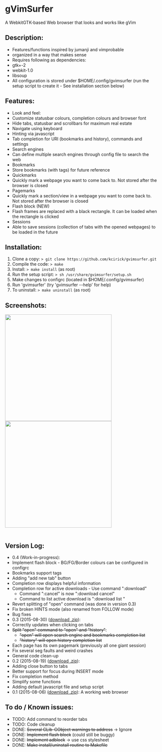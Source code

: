 # gVimSurfer

A WebkitGTK-based Web browser that looks and works like gVim


## Description:

  - Features/functions inspired by jumanji and vimprobable
  - organized in a way that makes sense
  - Requires following as dependencies:
   - gtk+-2
   - webkit-1.0
   - libsoup 
  - All configuration is stored under $HOME/.config/gvimsurfer (run the setup script to create it - See installation section below)

## Features:

  - Look and feel:
   - Customize statusbar colours, completion colours and browser font
   - Hide tabs, statusbar and scrollbars for maximum real estate
  - Navigate using keyboard
   - Hinting via javascript
   - Tab completion for URI (bookmarks and history), commands and settings
  - Search engines
   - Can define multiple search engines through config file to search the web
  - Bookmarks
   - Store bookmarks (with tags) for future reference
  - Quickmarks
   - Quickly mark a webpage you want to come back to. Not stored after the browser is closed
  - Pagemarks
   - Quickly mark a section/view in a webpage you want to come back to. Not stored after the browser is closed
  - Flash block (NEW)
   - Flash frames are replaced with a black rectangle. It can be loaded when the rectangle is clicked 
  - Sessions
   - Able to save sessions (collection of tabs with the opened webpages) to be loaded in the future

## Installation:

  1. Clone a copy: `> git clone https://github.com/kcirick/gvimsurfer.git`
  2. Compile the code: `> make`
  3. Install: `> make install` (as root)
  4. Run the setup script: `> sh /usr/share/gvimsurfer/setup.sh`
  5. Make changes to configrc (located in $HOME/.config/gvimsurfer)
  6. Run 'gvimsurfer' (try 'gvimsurfer --help' for help)
  7. To uninstall: `> make uninstall` (as root)

## Screenshots:

<a href='http://s6.postimg.org/yrjhkoqn5/Screenshot_190815_02_21_42_AM.png' target='_blank'><img src='http://s6.postimg.org/yrjhkoqn5/Screenshot_190815_02_21_42_AM.png' width="350" /></a>
<a href='http://s6.postimg.org/iukpnyy8x/Screenshot_190815_02_22_09_AM.png' target='_blank'><img src='http://s6.postimg.org/iukpnyy8x/Screenshot_190815_02_22_09_AM.png' width="350" /></a><br /><br />


## Version Log:

  - 0.4 (Work-in-progress):
   - Implement flash block
    - BG/FG/Border colours can be configured in configrc
   - Bookmarks support tags
   - Adding "add new tab" button
   - Completion row displays helpful information
   - Completion row for active downloads
    - Use command ":download"
      - Command ":cancel" is now ":download cancel"
      - Command to list active download is ":download list <TAB>"
   - Revert splitting of "open" command (was done in version 0.3)
   - Fix broken HINTS mode (also renamed from FOLLOW mode)
   - Bug fixes
  - 0.3 (2015-08-30) (<a href='https://github.com/kcirick/gvimsurfer/archive/0.3.zip'>download .zip</a>):
   - Correctly updates when clicking on tabs
   - ~~Split "open" command to "open" and "history"~~:
     - ~~"open" will open search engine and bookmarks completion list~~
     - ~~"history" will open history completion list~~
   - Each page has its own pagemark (previously all one giant session)
   - Fix several seg faults and weird crashes
   - General code clean-up
  - 0.2 (2015-08-19) (<a href='https://github.com/kcirick/gvimsurfer/archive/0.2.zip'>download .zip</a>):
   - Adding close button to tabs
   - Better support for focus during INSERT mode
   - Fix completion method
   - Simplify some functions
   - Adding default javascript file and setup script
  - 0.1 (2015-08-06) (<a href='https://github.com/kcirick/gvimsurfer/archive/0.1.zip'>download .zip</a>): A working web browser

## To do / Known issues:

  - TODO: Add command to reorder tabs
  - TODO: Code cleanup
  - DONE: ~~Several GLib-GObject warnings to address~~ -> Ignore
  - DONE: ~~Implement flash block~~ (could still be buggy)
  - DONE: ~~Implement adblock~~ -> use css stylesheet
  - DONE: ~~Make install/uninstall routine to Makefile~~

